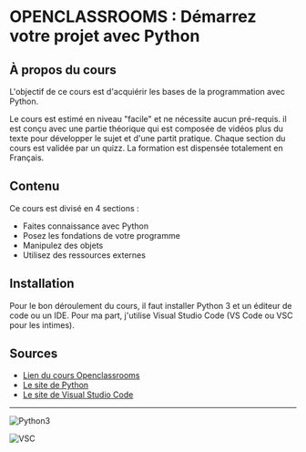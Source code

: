 # OPENCLASSROOMS : Démarrez votre projet avec Python 

## À propos du cours

L'objectif de ce cours est d'acquiérir les bases de la programmation avec Python.

Le cours est estimé en niveau "facile" et ne nécessite aucun pré-requis. il est conçu avec une partie théorique qui est composée de vidéos plus du texte pour développer le sujet et d'une partit pratique. Chaque section du cours est validée par un quizz. La formation est dispensée totalement en Français.

## Contenu

Ce cours est divisé en 4 sections :
- Faites connaissance avec Python
- Posez les fondations de votre programme
- Manipulez des objets
- Utilisez des ressources externes

## Installation

Pour le bon déroulement du cours, il faut installer Python 3 et un éditeur de code ou un IDE. Pour ma part, j'utilise Visual Studio Code (VS Code ou VSC pour les intimes). 

## Sources
- [Lien du cours Openclassrooms](https://openclassrooms.com/fr/courses/4262331-demarrez-votre-projet-avec-python)
- [Le site de Python](https://www.python.org/)
- [Le site de Visual Studio Code](https://code.visualstudio.com/)

---

![Python3](../assets/Python.svg)

![VSC](../assets/VSC.png)
